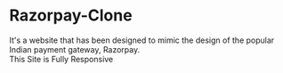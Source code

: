 # Razorpay-Clone
It's a website that has been designed to mimic the design of the popular Indian payment gateway, Razorpay.
<br>
This Site is Fully Responsive
